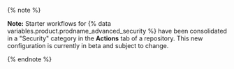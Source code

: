 {% note %}

**Note:**  Starter workflows for {% data variables.product.prodname_advanced_security %} have been consolidated in a "Security" category in the **Actions** tab of a repository. This new configuration is currently in beta and subject to change.

{% endnote %}
